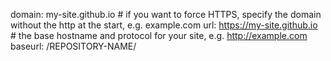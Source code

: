 domain: my-site.github.io       # if you want to force HTTPS, specify the domain without the http at the start, e.g. example.com
url: https://my-site.github.io  # the base hostname and protocol for your site, e.g. http://example.com
baseurl: /REPOSITORY-NAME/  

